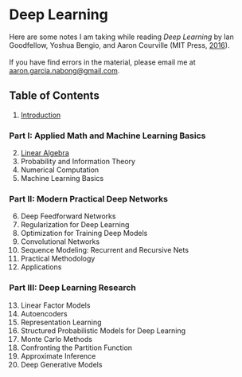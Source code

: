 # Deep Learning
Here are some notes I am taking while reading *Deep Learning* by Ian Goodfellow, Yoshua Bengio, and Aaron Courville (MIT Press, [2016](https://www.deeplearningbook.org/)). <br> <br>
If you have find errors in the material, please email me at aaron.garcia.nabong@gmail.com.

## Table of Contents

1. [Introduction](notes/ch1-notes/ch1-notes.md)

### Part I: Applied Math and Machine Learning Basics
2. [Linear Algebra](notes/ch2-notes/ch2-notes.md)
3. Probability and Information Theory
4. Numerical Computation
5. Machine Learning Basics

### Part II: Modern Practical Deep Networks
6. Deep Feedforward Networks
7. Regularization for Deep Learning
8. Optimization for Training Deep Models
9. Convolutional Networks
10. Sequence Modeling: Recurrent and Recursive Nets
11. Practical Methodology
12. Applications

### Part III: Deep Learning Research
13. Linear Factor Models
14. Autoencoders
15. Representation Learning
16. Structured Probabilistic Models for Deep Learning
17. Monte Carlo Methods
18. Confronting the Partition Function
19. Approximate Inference
20. Deep Generative Models
